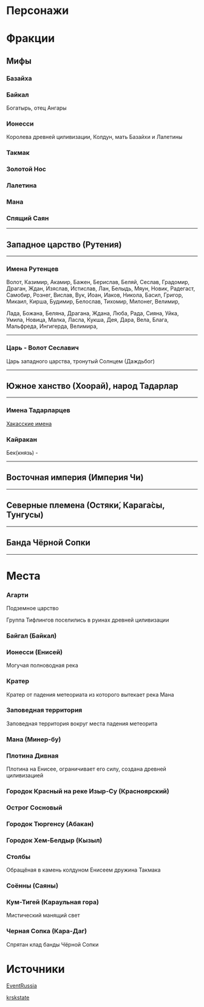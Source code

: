 
# Персонажи

# Фракции

## Мифы

### Базайха

### Байкал

Богатырь, отец Ангары

### Ионесси

Королева древней циливизации, Колдун, мать Базайхи и Лалетины

### Такмак

### Золотой Нос

### Лалетина

### Мана

### Спящий Саян

---

## Западное царство (Рутения)

---

### Имена Рутенцев

Волот, Казимир, Акамир, Бажен, Берислав, Беляй, Сеслав, Градомир, Драган, Ждан, Изяслав, Истислав, Лан, Белыдь, Мяун, Новик, Радегаст, Самобир, Рознег, Вислав, Вук, Иоан, Иаков, Никола, Басил, Григор, Микаил, Кирша, Будимир, Белослав, Тихомир, Милонег, Велимир, 

Лада, Божана, Беляна, Драгана, Ждана, Люба, Рада, Сияна, Уйка, Умила, Новица, Малка, Ласла, Кукша, Дея, Дара, Вела, Блага, Мальфреда, Ингигерда, Велимира, 

---

### Царь - Волот Сеславич

Царь западного царства, тронутый Cолнцем (Даждьбог)

---

## Южное ханство (Хоорай), народ Тадарлар

---

### Имена Тадарларцев

[Хакасские имена](https://ru.wikipedia.org/wiki/%D0%A5%D0%B0%D0%BA%D0%B0%D1%81%D1%81%D0%BA%D0%B0%D1%8F_%D0%B0%D0%BD%D1%82%D1%80%D0%BE%D0%BF%D0%BE%D0%BD%D0%B8%D0%BC%D0%B8%D1%8F)



### Кайракан

Бек(князь) - 

---

## Восточная империя (Империя Чи)

---

## Северные племена (Остяки́, Карага́сы, Тунгусы)



---

## Банда Чёрной Сопки


---

# Места

### Агарти

Подземное царство

Группа Тифлингов поселились в руинах древней циливизации

### Байгал (Байкал)

### Ионесси (Енисей)

Могучая полноводная река

### Кратер

Кратер от падения метеориата из которого вытекает река Мана 

### Заповедная территория

Заповедная территория вокруг места падения метеорита

### Мана (Минер-бу)

### Плотина Дивная

Плотина на Енисее, ограничивает его силу, создана древней циливизацией

### Городок Красный на реке Изыр-Су (Красноярский)

### Острог Сосновый

### Городок Тюргенсу (Абакан)

### Городок Хем-Белдыр (Кызыл)

### Столбы

Обращёная в камень колдуном Енисеем дружина Такмака

### Соённы (Саяны)

### Кум-Тигей (Караульная гора)

Мистический манящий свет

### Черная Сопка (Кара-Даг)

Спрятан клад банды Чёрной Сопки


# Источники

[EventRussia](http://eventsinrussia.com/region/krasnoyarsk-krai/legends-objects)

[krskstate](http://my.krskstate.ru/docs/skazania/)